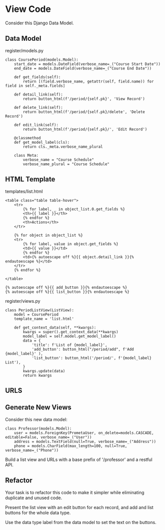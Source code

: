 # View Code

Consider this Django Data Model.

## Data Model

register/models.py

    class CoursePeriod(models.Model):
        start_date = models.DateField(verbose_name=_("Course Start Date"))
        end_date = models.DateField(verbose_name=_("Course End Date"))

        def get_fields(self):
            return [(field.verbose_name, getattr(self, field.name)) for field in self._meta.fields]

        def detail_link(self):
            return button_html(f'/period/{self.pk}', 'View Record')

        def delete_link(self):
            return button_html(f'/period/{self.pk}/delete', 'Delete Record')

        def edit_link(self):
            return button_html(f'/period/{self.pk}/', 'Edit Record')

        @classmethod
        def get_model_label(cls):
            return cls._meta.verbose_name_plural
        
        class Meta:
            verbose_name = "Course Schedule"
            verbose_name_plural = "Course Schedule"


## HTML Template

templates/list.html

    <table class="table table-hover">
        <tr>
            {% for label, _ in object_list.0.get_fields %}
            <th>{{ label }}</th>
            {% endfor %}
            <th>Actions</th>
        </tr>

        {% for object in object_list %}
        <tr>
            {% for label, value in object.get_fields %}
            <td>{{ value }}</td>
            {% endfor %}
            <td>{% autoescape off %}{{ object.detail_link }}{% endautoescape %}</td>
        </tr>
        {% endfor %}

    </table>

    {% autoescape off %}{{ add_button }}{% endautoescape %}
    {% autoescape off %}{{ list_button }}{% endautoescape %}


register/views.py

    class PeriodListView(ListView):
        model = CoursePeriod
        template_name = 'list.html'

        def get_context_data(self, **kwargs):
            kwargs = super().get_context_data(**kwargs)
            model_label = self.model.get_model_label()
            data = {
                'title': f'List of {model_label}',
                'add_button': button_html("/period/add", f'Add {model_label}' ),
                'list_button': button_html('/period/', f'{model_label} List'),
            }
            kwargs.update(data)
            return kwargs

## URLS


## Generate New Views

Consider this new data model:

    class Professor(models.Model):
        user = models.ForeignKey(PrometaUser, on_delete=models.CASCADE, editable=False, verbose_name=_("User"))
        address = models.TextField(null=True, verbose_name=_("Address"))
        phone = models.CharField(max_length=100, null=True, verbose_name=_("Phone"))

Build a list view and URLs with a base prefix of '/professor' and a restful API.


## Refactor

Your task is to refactor this code to make it simpler while eliminating duplicate and unused code.

Present the list view with an edit button for each record, and add and list buttons for the whole data type.

Use the data type label from the data model to set the text on the buttons.


